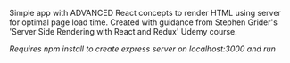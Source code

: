 Simple app with ADVANCED React concepts to render HTML using server for optimal page load time. Created with guidance from Stephen Grider's 'Server Side Rendering with React and Redux' Udemy course.

*Requires npm install to create express server on localhost:3000 and run*
